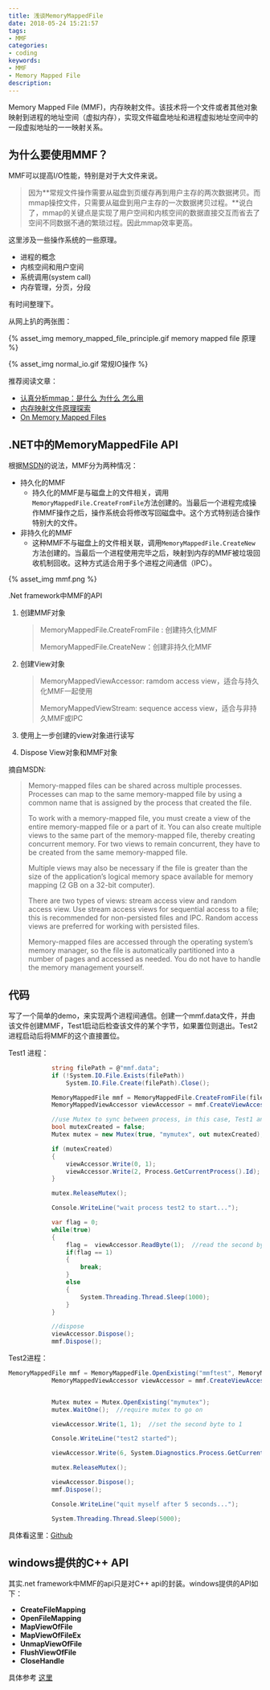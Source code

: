 ```yaml
---
title: 浅谈MemoryMappedFile
date: 2018-05-24 15:21:57
tags:
- MMF
categories:
- coding
keywords:
- MMF
- Memory Mapped File
description:
---
```




Memory Mapped File (MMF)，内存映射文件。该技术将一个文件或者其他对象映射到进程的地址空间（虚拟内存），实现文件磁盘地址和进程虚拟地址空间中的一段虚拟地址的一一映射关系。



## 为什么要使用MMF？

MMF可以提高I/O性能，特别是对于大文件来说。

> 因为**常规文件操作需要从磁盘到页缓存再到用户主存的两次数据拷贝。而mmap操控文件，只需要从磁盘到用户主存的一次数据拷贝过程。**说白了，mmap的关键点是实现了用户空间和内核空间的数据直接交互而省去了空间不同数据不通的繁琐过程。因此mmap效率更高。 



<!--more-->

这里涉及一些操作系统的一些原理。

- 进程的概念
- 内核空间和用户空间
- 系统调用(system call)
- 内存管理，分页，分段

有时间整理下。



从网上扒的两张图：

{% asset_img memory_mapped_file_principle.gif memory mapped file 原理  %}





{% asset_img normal_io.gif 常规IO操作  %}

推荐阅读文章：

- [认真分析mmap：是什么 为什么 怎么用](https://www.cnblogs.com/huxiao-tee/p/4660352.html)
- [内存映射文件原理探索](https://blog.csdn.net/mg0832058/article/details/5890688)
- [On Memory Mapped Files](https://ayende.com/blog/162791/on-memory-mapped-files)



## .NET中的MemoryMappedFile API

根据[MSDN](https://docs.microsoft.com/en-us/dotnet/standard/io/memory-mapped-files)的说法，MMF分为两种情况：

- 持久化的MMF
  - 持久化的MMF是与磁盘上的文件相关，调用`MemoryMappedFile.CreateFromFile`方法创建的。当最后一个进程完成操作MMF操作之后，操作系统会将修改写回磁盘中。这个方式特别适合操作特别大的文件。
- 非持久化的MMF
  - 这种MMF不与磁盘上的文件相关联，调用`MemoryMappedFile.CreateNew`方法创建的。当最后一个进程使用完毕之后，映射到内存的MMF被垃圾回收机制回收。这种方式适合用于多个进程之间通信（IPC）。



{% asset_img mmf.png %}



.Net framework中MMF的API

1. 创建MMF对象

   > MemoryMappedFile.CreateFromFile : 创建持久化MMF
   >
   > MemoryMappedFile.CreateNew：创建非持久化MMF

2. 创建View对象

   > MemoryMappedViewAccessor:  ramdom access view，适合与持久化MMF一起使用
   >
   > MemoryMappedViewStream: sequence access view，适合与非持久MMF或IPC

3. 使用上一步创建的view对象进行读写

4. Dispose View对象和MMF对象



摘自MSDN:

> Memory-mapped files can be shared across multiple processes. Processes can map to the same memory-mapped file by using a common name that is assigned by the process that created the file.
>
> To work with a memory-mapped file, you must create a view of the entire memory-mapped file or a part of it. You can also create multiple views to the same part of the memory-mapped file, thereby creating concurrent memory. For two views to remain concurrent, they have to be created from the same memory-mapped file.
>
> Multiple views may also be necessary if the file is greater than the size of the application’s logical memory space available for memory mapping (2 GB on a 32-bit computer).
>
> There are two types of views: stream access view and random access view. Use stream access views for sequential access to a file; this is recommended for non-persisted files and IPC. Random access views are preferred for working with persisted files.
>
> Memory-mapped files are accessed through the operating system’s memory manager, so the file is automatically partitioned into a number of pages and accessed as needed. You do not have to handle the memory management yourself.



## 代码

写了一个简单的demo，来实现两个进程间通信。创建一个mmf.data文件，并由该文件创建MMF，Test1启动后检查该文件的某个字节，如果置位则退出。Test2进程启动后将MMF的这个直接置位。



Test1 进程：

```csharp
			string filePath = @"mmf.data";
            if (!System.IO.File.Exists(filePath))
                System.IO.File.Create(filePath).Close();

            MemoryMappedFile mmf = MemoryMappedFile.CreateFromFile(filePath, System.IO.FileMode.Create, "mmftest", 1024 * 1024 * 20, MemoryMappedFileAccess.ReadWrite);
            MemoryMappedViewAccessor viewAccessor = mmf.CreateViewAccessor(0, 0, MemoryMappedFileAccess.ReadWrite);

            //use Mutex to sync between process, in this case, Test1 and Test2
            bool mutexCreated = false;
            Mutex mutex = new Mutex(true, "mymutex", out mutexCreated);

            if (mutexCreated)
            {
                viewAccessor.Write(0, 1);
                viewAccessor.Write(2, Process.GetCurrentProcess().Id);
            }

            mutex.ReleaseMutex();

            Console.WriteLine("wait process test2 to start...");

            var flag = 0;
            while(true)
            {
                flag =  viewAccessor.ReadByte(1);  //read the second byte of mmf, which will be set to 1 when Test2 started.
                if(flag == 1)
                {
                    break;
                }
                else
                {
                    System.Threading.Thread.Sleep(1000);
                }
            }

            //dispose
            viewAccessor.Dispose();
            mmf.Dispose();
```



Test2进程：

```csharp
MemoryMappedFile mmf = MemoryMappedFile.OpenExisting("mmftest", MemoryMappedFileRights.ReadWrite);
            MemoryMappedViewAccessor viewAccessor = mmf.CreateViewAccessor(0, 0, MemoryMappedFileAccess.ReadWrite);


            Mutex mutex = Mutex.OpenExisting("mymutex");
            mutex.WaitOne();  //require mutex to go on

            viewAccessor.Write(1, 1);  //set the second byte to 1

            Console.WriteLine("test2 started");

            viewAccessor.Write(6, System.Diagnostics.Process.GetCurrentProcess().Id);

            mutex.ReleaseMutex();

            viewAccessor.Dispose();
            mmf.Dispose();

            Console.WriteLine("quit myself after 5 seconds...");

            System.Threading.Thread.Sleep(5000);
```



具体看这里：[Github](https://github.com/byGeek/MemoryMappedFileTest)



## windows提供的C++ API

其实.net framework中MMF的api只是对C++ api的封装。windows提供的API如下：

- **CreateFileMapping**
- **OpenFileMapping**
- **MapViewOfFile**
- **MapViewOfFileEx**
- **UnmapViewOfFile**
- **FlushViewOfFile**
- **CloseHandle**



具体参考 [这里](https://msdn.microsoft.com/en-us/library/ms810613.aspx)